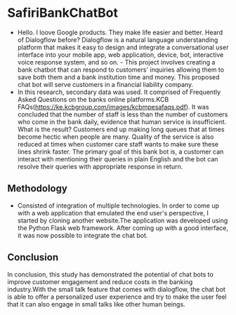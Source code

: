 # SafiriBankChatBot
- Hello. I loove Google products. They make life easier and better. Heard of Dialogflow before? Dialogflow is a natural language understanding platform that makes it easy to design and integrate a conversational user interface into your mobile app, web application, device, bot, interactive voice response system, and so on. - This project involves creating a bank chatbot that can respond to customers' inquiries allowing them to save both them and a bank institution time and money. This proposed chat bot will serve customers in a financial liability company. 
- In this research, secondary data was used. It comprised of Frequently Asked Questions on the banks online platforms.KCB FAQs(https://ke.kcbgroup.com/images/kcbmpesafaqs.pdf). It was concluded that the number of staff is less than the number of customers who come in the bank daily, evidence that human service is insufficient. What is the result? Customers end up making long queues that at times become hectic when people are many. Quality of the service is also reduced at times when customer care staff wants to make sure these lines shrink faster. The primary goal of this bank bot is, a customer can interact with mentioning their queries in plain English and the bot can resolve their queries with appropriate response in return.

## Methodology
- Consisted of integration of multiple technologies. In order to come up with a web application that emulated the end user's perspective, I started by cloning another website.The application was developed using the Python Flask web 
framework. After coming up with a good interface, it was now possible to integrate the chat bot.
## Conclusion
In conclusion, this study has demonstrated the potential of chat bots to improve customer 
engagement and reduce costs in the banking industry.With the small talk feature that comes with dialogflow, the chat bot is able to offer a 
personalized user experience and try to make the user feel that it can also engage in small 
talks like other human beings.
